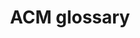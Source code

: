 ---
layout: page
title: ACM glossary
description: Important terms and names of systems related to ACM, including descriptions.
img: assets/img/09-acmglossary.png
redirect: https://docs.google.com/document/d/1UBydkX3bmCLRi5a3ExVllYt_Hi-njvuiyQ2hOpWx7rQ/edit#heading=h.w8wgh38e324
importance: 9
category: work
---